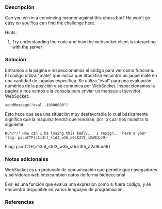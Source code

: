 ### Descripción
Can you win in a convincing manner against this chess bot? He won't go easy on you!You can find the challenge [here](http://verbal-sleep.picoctf.net:61344/).

Hints:
1. Try understanding the code and how the websocket client is interacting with the server

### Solución

Entramos a la página e inspeccionamos el código para ver como funciona.
El codigo utiliza "mate" que indica que Stockfish encontró un jaque mate en una cantidad de jugadas especifica.
Se utiliza "eval" para una evaluación numérica de la posición y se comunica por WebSocket.
Inspeccionamos la página y nos vamos a la consola para enviar un mensaje al servidor WebSocket: 
```
sendMessage("eval -10000000")
```

Esto hace que sea una situación muy desfavorable lo cual básicamente significa que la máquina tendrá que rendirse, por lo cual nos muestra lo siguiente:
```
Huh???? How can I be losing this badly... I resign... here's your flag: picoCTF{c1i3nt_s1d3_w3b_s0ck3t5_a2a9bbe9}
```

Flag:
picoCTF{c1i3nt_s1d3_w3b_s0ck3t5_a2a9bbe9}
### Notas adicionales
WebSocket es un protocolo de comunicación que permite que navegadores y servidores web intercambien datos de forma bidireccional

Eval es una función que evalúa una expresión como si fuera código, y se encuentra disponible en varios lenguajes de programación.

### Referencias

